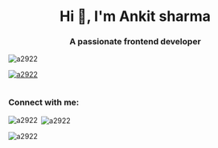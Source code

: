 <h1 align="center">Hi 👋, I'm Ankit sharma</h1>
<h3 align="center">A passionate frontend developer</h3>

<p align="left"> <img src="https://komarev.com/ghpvc/?username=a2922&label=Profile%20views&color=0e75b6&style=flat" alt="a2922" /> </p>

<p align="left"> <a href="https://github.com/ryo-ma/github-profile-trophy"><img src="https://github-profile-trophy.vercel.app/?username=a2922" alt="a2922" /></a> </p>

<p align="left"> <a href="https://twitter.com/" target="blank"><img src="https://img.shields.io/twitter/follow/?logo=twitter&style=for-the-badge" alt="" /></a> </p>

<h3 align="left">Connect with me:</h3>
<p align="left">
</p>

<p><img align="left" src="https://github-readme-stats.vercel.app/api/top-langs?username=a2922&show_icons=true&locale=en&layout=compact" alt="a2922" /></p>

<p>&nbsp;<img align="center" src="https://github-readme-stats.vercel.app/api?username=a2922&show_icons=true&locale=en" alt="a2922" /></p>

<p><img align="center" src="https://github-readme-streak-stats.herokuapp.com/?user=a2922&" alt="a2922" /></p>
